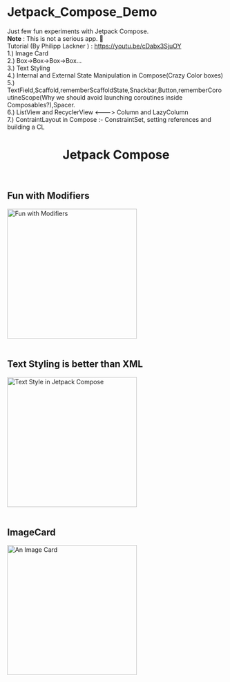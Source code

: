 # Jetpack_Compose_Demo
Just few fun experiments with Jetpack Compose.<br>
<b>Note</b> : This is not a serious app. 🙂<br>
Tutorial (By Philipp Lackner ) : https://youtu.be/cDabx3SjuOY<br>
1.) Image Card<br>
2.) Box->Box->Box->Box...<br>
3.) Text Styling<br>
4.) Internal and External State Manipulation in Compose(Crazy Color boxes)<br>
5.) TextField,Scaffold,rememberScaffoldState,Snackbar,Button,rememberCoroutineScope(Why we should avoid launching coroutines inside Composables?),Spacer.<br> 
6.) ListView and RecyclerView <---> Column and LazyColumn<br>
7.) ContraintLayout in Compose :- ConstraintSet, setting references and building a CL<br>

<div align="center">
<h1>Jetpack Compose</h1>
</div>

<br>

## Fun with Modifiers
<img width="300px" height=auto src="https://user-images.githubusercontent.com/80385154/153731822-4d513861-5d16-4433-9c25-67c6fa7b3e59.jpeg" alt="Fun with Modifiers" />
<br><br>

## Text Styling is better than XML
<img width="300px" height=auto src="https://user-images.githubusercontent.com/80385154/153731801-a6769a53-7f64-4a42-9368-2788b66e41c3.jpeg" alt="Text Style in Jetpack Compose" />
<br><br>

## ImageCard
<img width="300px" height=auto src="https://user-images.githubusercontent.com/80385154/153731844-1f303aa0-64f5-4d7b-962b-9b5327e4e61b.jpeg" alt="An Image Card" />
<br><br>
